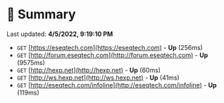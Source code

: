 # 📖 Summary
Last updated: **4/5/2022, 9:19:10 PM**

- `GET` [https://eseqtech.com](https://eseqtech.com) - **Up** (256ms)
- `GET` [http://forum.eseqtech.com](http://forum.eseqtech.com) - **Up** (9575ms)
- `GET` [http://hexp.net](http://hexp.net) - **Up** (60ms)
- `GET` [http://ws.hexp.net](http://ws.hexp.net) - **Up** (41ms)
- `GET` [http://eseqtech.com/infoline](http://eseqtech.com/infoline) - **Up** (119ms)
